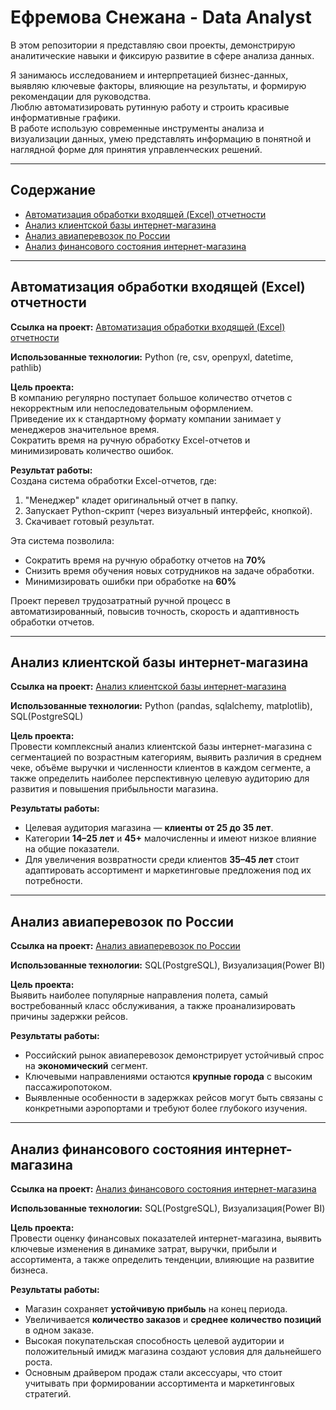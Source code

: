# Ефремова Снежана - Data Analyst

В этом репозитории я представляю свои проекты, демонстрирую аналитические навыки и фиксирую развитие в сфере анализа данных.

Я занимаюсь исследованием и интерпретацией бизнес-данных, выявляю ключевые факторы, влияющие на результаты, и формирую рекомендации для руководства.  
Люблю автоматизировать рутинную работу и строить красивые информативные графики.  
В работе использую современные инструменты анализа и визуализации данных, умею представлять информацию в понятной и наглядной форме для принятия управленческих решений.

---

## Содержание
- [Автоматизация обработки входящей (Excel) отчетности](#автоматизация-обработки-входящей-excel-отчетности)  
- [Анализ клиентской базы интернет-магазина](#анализ-клиентской-базы-интернет-магазина)  
- [Анализ авиаперевозок по России](#анализ-авиаперевозок-по-россии)  
- [Анализ финансового состояния интернет-магазина](#анализ-финансового-состояния-интернет-магазина)

---

## Автоматизация обработки входящей (Excel) отчетности
**Ссылка на проект:** 
[Автоматизация обработки входящей (Excel) отчетности](https://github.com/cnegaa/edit_reports_xlsx) 

**Использованные технологии:** Python (re, csv, openpyxl, datetime, pathlib)  

**Цель проекта:**  
В компанию регулярно поступает большое количество отчетов с некорректным или непоследовательным оформлением.  
Приведение их к стандартному формату компании занимает у менеджеров значительное время.  
Сократить время на ручную обработку Excel-отчетов и минимизировать количество ошибок.

**Результат работы:**  
Создана система обработки Excel-отчетов, где:  
1. "Менеджер" кладет оригинальный отчет в папку.  
2. Запускает Python-скрипт (через визуальный интерфейс, кнопкой).  
3. Скачивает готовый результат.  

Эта система позволила:  
- Сократить время на ручную обработку отчетов на **70%**
- Снизить время обучения новых сотрудников на задаче обработки.  
- Минимизировать ошибки при обработке на **60%**

Проект перевел трудозатратный ручной процесс в автоматизированный, повысив точность, скорость и адаптивность обработки отчетов.

---

## Анализ клиентской базы интернет-магазина
**Ссылка на проект:** 
[Анализ клиентской базы интернет-магазина](https://github.com/cnegaa/analysis_cosmetics_shop)

**Использованные технологии:** Python (pandas, sqlalchemy, matplotlib), SQL(PostgreSQL)

**Цель проекта:**  
Провести комплексный анализ клиентской базы интернет-магазина с сегментацией по возрастным категориям, выявить различия в среднем чеке, объёме выручки и численности клиентов в каждом сегменте, а также определить наиболее перспективную целевую аудиторию для развития и повышения прибыльности магазина.

**Результаты работы:**  
- Целевая аудитория магазина — **клиенты от 25 до 35 лет**.  
- Категории **14–25 лет** и **45+** малочисленны и имеют низкое влияние на общие показатели.  
- Для увеличения возвратности среди клиентов **35–45 лет** стоит адаптировать ассортимент и маркетинговые предложения под их потребности.

---

## Анализ авиаперевозок по России
**Ссылка на проект:** 
[Анализ авиаперевозок по России](https://github.com/cnegaa/transportation)

**Использованные технологии:** SQL(PostgreSQL), Визуализация(Power BI)  

**Цель проекта:**  
Выявить наиболее популярные направления полета, самый востребованный класс обслуживания, а также проанализировать причины задержки рейсов.

**Результаты работы:**  
- Российский рынок авиаперевозок демонстрирует устойчивый спрос на **экономический** сегмент.  
- Ключевыми направлениями остаются **крупные города** с высоким пассажиропотоком.  
- Выявленные особенности в задержках рейсов могут быть связаны с конкретными аэропортами и требуют более глубокого изучения.

---

## Анализ финансового состояния интернет-магазина
**Ссылка на проект:** 
[Анализ финансового состояния интернет-магазина](https://github.com/cnegaa/shop_db)

**Использованные технологии:** SQL(PostgreSQL), Визуализация(Power BI)   

**Цель проекта:**  
Провести оценку финансовых показателей интернет-магазина, выявить ключевые изменения в динамике затрат, выручки, прибыли и ассортимента, а также определить тенденции, влияющие на развитие бизнеса.

**Результаты работы:**  
- Магазин сохраняет **устойчивую прибыль** на конец периода.  
- Увеличивается **количество заказов** и **среднее количество позиций** в одном заказе.  
- Высокая покупательская способность целевой аудитории и положительный имидж магазина создают условия для дальнейшего роста.  
- Основным драйвером продаж стали аксессуары, что стоит учитывать при формировании ассортимента и маркетинговых стратегий.
